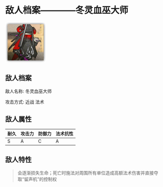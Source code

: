 # 敌人档案————冬灵血巫大师

![冬灵血巫大师](./eneIcons/冬灵血巫大师.png)

## 敌人档案

敌人名称: 冬灵血巫大师

攻击方式: 近战 法术

## 敌人属性

| 耐久      | 攻击力  | 防御力 | 法术抗性 |
|---------|------|-----|------|
| S | A | C | A |

## 敌人特性
> 会逐渐损失生命；死亡时施法对周围所有单位造成高额法术伤害并直接夺取“留声机”的控制权
